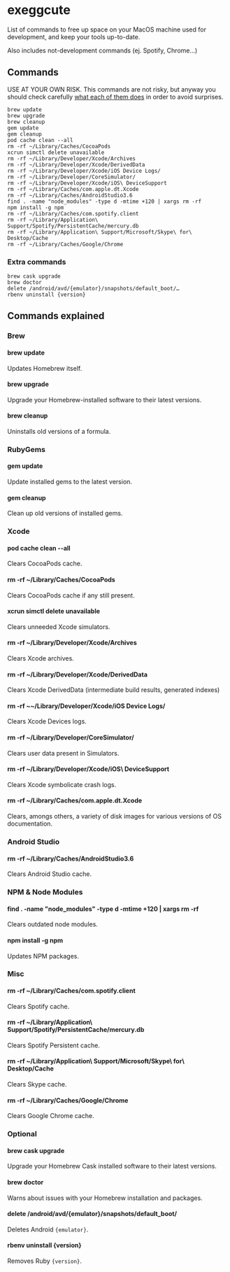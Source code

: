 # exeggcute
List of commands to free up space on your MacOS machine used for development, and keep your tools up-to-date.

Also includes not-development commands (ej. Spotify, Chrome...)

## Commands
USE AT YOUR OWN RISK. This commands are not risky, but anyway you should check carefully [what each of them does](https://github.com/thefabbulus/exeggcute#commands-explained) in order to avoid surprises.

```
brew update
brew upgrade
brew cleanup
gem update
gem cleanup
pod cache clean --all
rm -rf ~/Library/Caches/CocoaPods
xcrun simctl delete unavailable
rm -rf ~/Library/Developer/Xcode/Archives
rm -rf ~/Library/Developer/Xcode/DerivedData
rm -rf ~/Library/Developer/Xcode/iOS Device Logs/
rm -rf ~/Library/Developer/CoreSimulator/
rm -rf ~/Library/Developer/Xcode/iOS\ DeviceSupport
rm -rf ~/Library/Caches/com.apple.dt.Xcode
rm -rf ~/Library/Caches/AndroidStudio3.6
find . -name "node_modules" -type d -mtime +120 | xargs rm -rf
npm install -g npm
rm -rf ~/Library/Caches/com.spotify.client
rm -rf ~/Library/Application\ Support/Spotify/PersistentCache/mercury.db
rm -rf ~/Library/Application\ Support/Microsoft/Skype\ for\ Desktop/Cache
rm -rf ~/Library/Caches/Google/Chrome
```

### Extra commands
```
brew cask upgrade
brew doctor
delete /android/avd/{emulator}/snapshots/default_boot/…
rbenv uninstall {version}
```

## Commands explained

### Brew

#### brew update
Updates Homebrew itself.

#### brew upgrade
Upgrade your Homebrew-installed software to their latest versions.

#### brew cleanup
Uninstalls old versions of a formula.

### RubyGems

#### gem update
Update installed gems to the latest version.

#### gem cleanup
Clean up old versions of installed gems.

### Xcode

#### pod cache clean --all
Clears CocoaPods cache.

#### rm -rf ~/Library/Caches/CocoaPods
Clears CocoaPods cache if any still present.

#### xcrun simctl delete unavailable
Clears unneeded Xcode simulators.

#### rm -rf ~/Library/Developer/Xcode/Archives
Clears Xcode archives.

#### rm -rf ~/Library/Developer/Xcode/DerivedData
Clears Xcode DerivedData (intermediate build results, generated indexes)

#### rm -rf ~~/Library/Developer/Xcode/iOS Device Logs/
Clears Xcode Devices logs.

#### rm -rf ~/Library/Developer/CoreSimulator/
Clears user data present in Simulators.

#### rm -rf ~/Library/Developer/Xcode/iOS\ DeviceSupport
Clears Xcode symbolicate crash logs.

#### rm -rf ~/Library/Caches/com.apple.dt.Xcode
Clears, amongs others, a variety of disk images for various versions of OS documentation.

### Android Studio

#### rm -rf ~/Library/Caches/AndroidStudio3.6
Clears Android Studio cache.

### NPM & Node Modules

#### find . -name "node_modules" -type d -mtime +120 | xargs rm -rf
Clears outdated node modules.

#### npm install -g npm
Updates NPM packages.

### Misc

#### rm -rf ~/Library/Caches/com.spotify.client
Clears Spotify cache.

#### rm -rf ~/Library/Application\ Support/Spotify/PersistentCache/mercury.db
Clears Spotify Persistent cache.

#### rm -rf ~/Library/Application\ Support/Microsoft/Skype\ for\ Desktop/Cache
Clears Skype cache.

#### rm -rf ~/Library/Caches/Google/Chrome
Clears Google Chrome cache.

### Optional

#### brew cask upgrade
Upgrade your Homebrew Cask installed software to their latest versions.

#### brew doctor
Warns about issues with your Homebrew installation and packages.

#### delete /android/avd/{emulator}/snapshots/default_boot/
Deletes Android `{emulator}`.

#### rbenv uninstall {version}
Removes Ruby `{version}`.
